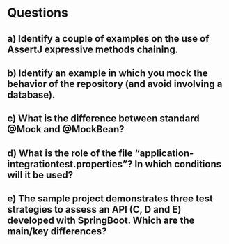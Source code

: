 # Questions

## a) Identify a couple of examples on the use of AssertJ expressive methods chaining.

## b) Identify an example in which you mock the behavior of the repository (and avoid involving a database).

## c) What is the difference between standard @Mock and @MockBean?

## d) What is the role of the file “application-integrationtest.properties”? In which conditions will it be used?

## e) The sample project demonstrates three test strategies to assess an API (C, D and E) developed with SpringBoot. Which are the main/key differences?